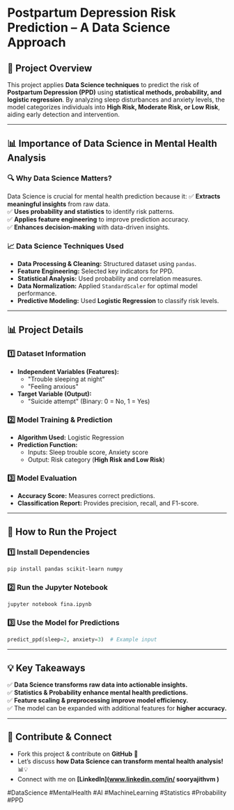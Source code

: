 # **Postpartum Depression Risk Prediction – A Data Science Approach**

## **📌 Project Overview**
This project applies **Data Science techniques** to predict the risk of **Postpartum Depression (PPD)** using **statistical methods, probability, and logistic regression**. By analyzing sleep disturbances and anxiety levels, the model categorizes individuals into **High Risk, Moderate Risk, or Low Risk**, aiding early detection and intervention.

---
## **📊 Importance of Data Science in Mental Health Analysis**
### **🔍 Why Data Science Matters?**
Data Science is crucial for mental health prediction because it:
✅ **Extracts meaningful insights** from raw data.  
✅ **Uses probability and statistics** to identify risk patterns.  
✅ **Applies feature engineering** to improve prediction accuracy.  
✅ **Enhances decision-making** with data-driven insights.  

### **📈 Data Science Techniques Used**
- **Data Processing & Cleaning:** Structured dataset using `pandas`.
- **Feature Engineering:** Selected key indicators for PPD.
- **Statistical Analysis:** Used probability and correlation measures.
- **Data Normalization:** Applied `StandardScaler` for optimal model performance.
- **Predictive Modeling:** Used **Logistic Regression** to classify risk levels.

---
## **📊 Project Details**
### **1️⃣ Dataset Information**
- **Independent Variables (Features):**
  - "Trouble sleeping at night"
  - "Feeling anxious"
- **Target Variable (Output):**
  - "Suicide attempt" (Binary: 0 = No, 1 = Yes)

### **2️⃣ Model Training & Prediction**
- **Algorithm Used:** Logistic Regression
- **Prediction Function:**
  - Inputs: Sleep trouble score, Anxiety score
  - Output: Risk category (**High Risk and Low Risk**)

### **3️⃣ Model Evaluation**
- **Accuracy Score:** Measures correct predictions.
- **Classification Report:** Provides precision, recall, and F1-score.

---
## **🚀 How to Run the Project**
### **1️⃣ Install Dependencies**
```bash
pip install pandas scikit-learn numpy
```

### **2️⃣ Run the Jupyter Notebook**
```bash
jupyter notebook fina.ipynb
```

### **3️⃣ Use the Model for Predictions**
```python
predict_ppd(sleep=2, anxiety=3)  # Example input
```

---
## **💡 Key Takeaways**
✅ **Data Science transforms raw data into actionable insights.**  
✅ **Statistics & Probability enhance mental health predictions.**  
✅ **Feature scaling & preprocessing improve model efficiency.**  
✅ The model can be expanded with additional features for **higher accuracy.**

---
## **📢 Contribute & Connect**
- Fork this project & contribute on **GitHub** 🚀
- Let’s discuss **how Data Science can transform mental health analysis!** 📊💡
- Connect with me on **[LinkedIn](www.linkedin.com/in/
sooryajithvm
)**  




#DataScience #MentalHealth #AI #MachineLearning #Statistics #Probability #PPD
